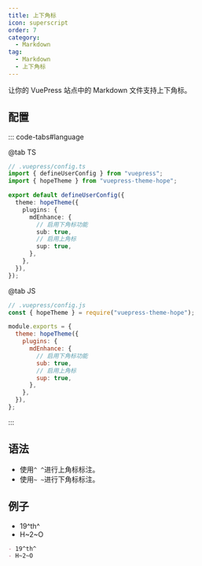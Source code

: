 ```yaml
---
title: 上下角标
icon: superscript
order: 7
category:
  - Markdown
tag:
  - Markdown
  - 上下角标
---
```


让你的 VuePress 站点中的 Markdown 文件支持上下角标。

<!-- more -->

## 配置

::: code-tabs#language

@tab TS

```ts {8-13}
// .vuepress/config.ts
import { defineUserConfig } from "vuepress";
import { hopeTheme } from "vuepress-theme-hope";

export default defineUserConfig({
  theme: hopeTheme({
    plugins: {
      mdEnhance: {
        // 启用下角标功能
        sub: true,
        // 启用上角标
        sup: true,
      },
    },
  }),
});
```

@tab JS

```js {7-12}
// .vuepress/config.js
const { hopeTheme } = require("vuepress-theme-hope");

module.exports = {
  theme: hopeTheme({
    plugins: {
      mdEnhance: {
        // 启用下角标功能
        sub: true,
        // 启用上角标
        sup: true,
      },
    },
  }),
};
```

:::

## 语法

- 使用`^ ^`进行上角标标注。
- 使用`~ ~`进行下角标标注。

## 例子

- 19^th^
- H~2~O

```md
- 19^th^
- H~2~O
```
